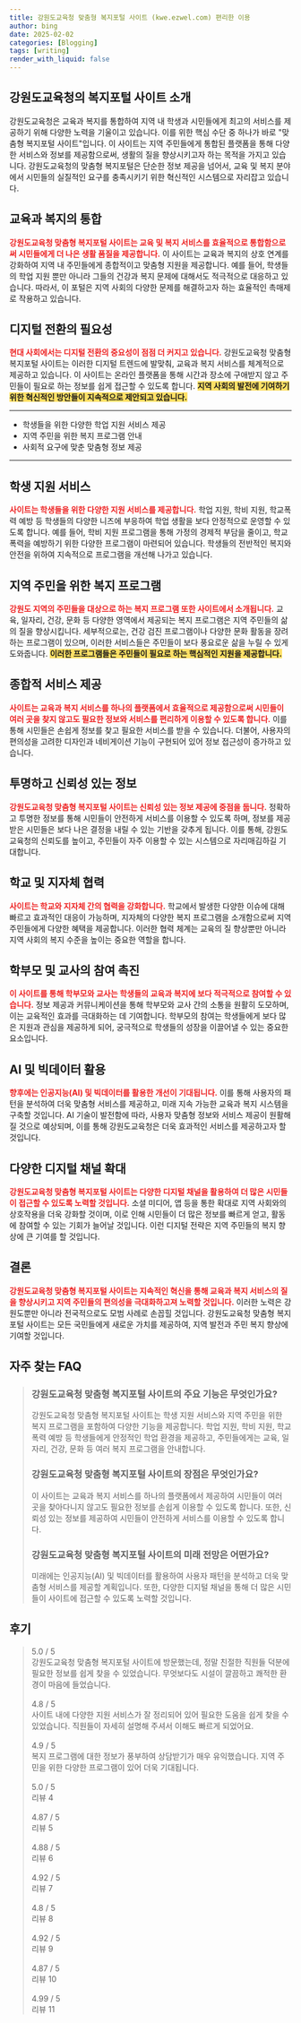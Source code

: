 ```yaml
---
title: 강원도교육청 맞춤형 복지포털 사이트 (kwe.ezwel.com) 편리한 이용
author: bing
date: 2025-02-02
categories: [Blogging]
tags: [writing]
render_with_liquid: false
---
```



<h2 id='강원도교육청의 복지포털 사이트 소개'>강원도교육청의 복지포털 사이트 소개</h2>

<p>강원도교육청은 교육과 복지를 통합하여 지역 내 학생과 시민들에게 최고의 서비스를 제공하기 위해 다양한 노력을 기울이고 있습니다. 이를 위한 핵심 수단 중 하나가 바로 "맞춤형 복지포털 사이트"입니다. 이 사이트는 지역 주민들에게 통합된 플랫폼을 통해 다양한 서비스와 정보를 제공함으로써, 생활의 질을 향상시키고자 하는 목적을 가지고 있습니다. 강원도교육청의 맞춤형 복지포털은 단순한 정보 제공을 넘어서, 교육 및 복지 분야에서 시민들의 실질적인 요구를 충족시키기 위한 혁신적인 시스템으로 자리잡고 있습니다.</p>

<h2 id='교육과 복지의 통합'>교육과 복지의 통합</h2>

<p><b><span style="color: #ee2323;">강원도교육청 맞춤형 복지포털 사이트는 교육 및 복지 서비스를 효율적으로 통합함으로써 시민들에게 더 나은 생활 품질을 제공합니다.</span></b> 이 사이트는 교육과 복지의 상호 연계를 강화하여 지역 내 주민들에게 종합적이고 맞춤형 지원을 제공합니다. 예를 들어, 학생들의 학업 지원 뿐만 아니라 그들의 건강과 복지 문제에 대해서도 적극적으로 대응하고 있습니다. 따라서, 이 포털은 지역 사회의 다양한 문제를 해결하고자 하는 효율적인 촉매제로 작용하고 있습니다.</p>

<h2 id='디지털 전환의 필요성'>디지털 전환의 필요성</h2>

<p><b><span style="color: #ee2323;">현대 사회에서는 디지털 전환의 중요성이 점점 더 커지고 있습니다.</span></b> 강원도교육청 맞춤형 복지포털 사이트는 이러한 디지털 트렌드에 발맞춰, 교육과 복지 서비스를 체계적으로 제공하고 있습니다. 이 사이트는 온라인 플랫폼을 통해 시간과 장소에 구애받지 않고 주민들이 필요로 하는 정보를 쉽게 접근할 수 있도록 합니다. <b><span style="background-color: #ffe066;">지역 사회의 발전에 기여하기 위한 혁신적인 방안들이 지속적으로 제안되고 있습니다.</span></b></p>

<hr />

<ul>
    <li>학생들을 위한 다양한 학업 지원 서비스 제공</li>
    <li>지역 주민을 위한 복지 프로그램 안내</li>
    <li>사회적 요구에 맞춘 맞춤형 정보 제공</li>
</ul>

<hr />

<h2 id='학생 지원 서비스'>학생 지원 서비스</h2>

<p><b><span style="color: #ee2323;">사이트는 학생들을 위한 다양한 지원 서비스를 제공합니다.</span></b> 학업 지원, 학비 지원, 학교폭력 예방 등 학생들의 다양한 니즈에 부응하여 학업 생활을 보다 안정적으로 운영할 수 있도록 합니다. 예를 들어, 학비 지원 프로그램을 통해 가정의 경제적 부담을 줄이고, 학교폭력을 예방하기 위한 다양한 프로그램이 마련되어 있습니다. 학생들의 전반적인 복지와 안전을 위하여 지속적으로 프로그램을 개선해 나가고 있습니다.</p>

<h2 id='지역 주민을 위한 복지 프로그램'>지역 주민을 위한 복지 프로그램</h2>

<p><b><span style="color: #ee2323;">강원도 지역의 주민들을 대상으로 하는 복지 프로그램 또한 사이트에서 소개됩니다.</span></b> 교육, 일자리, 건강, 문화 등 다양한 영역에서 제공되는 복지 프로그램은 지역 주민들의 삶의 질을 향상시킵니다. 세부적으로는, 건강 검진 프로그램이나 다양한 문화 활동을 장려하는 프로그램이 있으며, 이러한 서비스들은 주민들이 보다 풍요로운 삶을 누릴 수 있게 도와줍니다. <b><span style="background-color: #ffe066;">이러한 프로그램들은 주민들이 필요로 하는 핵심적인 지원을 제공합니다.</span></b></p>

<h2 id='종합적 서비스 제공'>종합적 서비스 제공</h2>

<p><b><span style="color: #ee2323;">사이트는 교육과 복지 서비스를 하나의 플랫폼에서 효율적으로 제공함으로써 시민들이 여러 곳을 찾지 않고도 필요한 정보와 서비스를 편리하게 이용할 수 있도록 합니다.</span></b> 이를 통해 시민들은 손쉽게 정보를 찾고 필요한 서비스를 받을 수 있습니다. 더불어, 사용자의 편의성을 고려한 디자인과 네비게이션 기능이 구현되어 있어 정보 접근성이 증가하고 있습니다.</p>

<h2 id='투명하고 신뢰성 있는 정보'>투명하고 신뢰성 있는 정보</h2>

<p><b><span style="color: #ee2323;">강원도교육청 맞춤형 복지포털 사이트는 신뢰성 있는 정보 제공에 중점을 둡니다.</span></b> 정확하고 투명한 정보를 통해 시민들이 안전하게 서비스를 이용할 수 있도록 하며, 정보를 제공받은 시민들은 보다 나은 결정을 내릴 수 있는 기반을 갖추게 됩니다. 이를 통해, 강원도 교육청의 신뢰도를 높이고, 주민들이 자주 이용할 수 있는 시스템으로 자리매김하길 기대합니다.</p>

<h2 id='학교 및 지자체 협력'>학교 및 지자체 협력</h2>

<p><b><span style="color: #ee2323;">사이트는 학교와 지자체 간의 협력을 강화합니다.</span></b> 학교에서 발생한 다양한 이슈에 대해 빠르고 효과적인 대응이 가능하며, 지자체의 다양한 복지 프로그램을 소개함으로써 지역 주민들에게 다양한 혜택을 제공합니다. 이러한 협력 체계는 교육의 질 향상뿐만 아니라 지역 사회의 복지 수준을 높이는 중요한 역할을 합니다.</p>

<h2 id='학부모 및 교사의 참여 촉진'>학부모 및 교사의 참여 촉진</h2>

<p><b><span style="color: #ee2323;">이 사이트를 통해 학부모와 교사는 학생들의 교육과 복지에 보다 적극적으로 참여할 수 있습니다.</span></b> 정보 제공과 커뮤니케이션을 통해 학부모와 교사 간의 소통을 원활히 도모하며, 이는 교육적인 효과를 극대화하는 데 기여합니다. 학부모의 참여는 학생들에게 보다 많은 지원과 관심을 제공하게 되어, 궁극적으로 학생들의 성장을 이끌어낼 수 있는 중요한 요소입니다.</p>

<h2 id='AI 및 빅데이터 활용'>AI 및 빅데이터 활용</h2>

<p><b><span style="color: #ee2323;">향후에는 인공지능(AI) 및 빅데이터를 활용한 개선이 기대됩니다.</span></b> 이를 통해 사용자의 패턴을 분석하여 더욱 맞춤형 서비스를 제공하고, 미래 지속 가능한 교육과 복지 시스템을 구축할 것입니다. AI 기술이 발전함에 따라, 사용자 맞춤형 정보와 서비스 제공이 원활해질 것으로 예상되며, 이를 통해 강원도교육청은 더욱 효과적인 서비스를 제공하고자 할 것입니다.</p>

<h2 id='다양한 디지털 채널 확대'>다양한 디지털 채널 확대</h2>

<p><b><span style="color: #ee2323;">강원도교육청 맞춤형 복지포털 사이트는 다양한 디지털 채널을 활용하여 더 많은 시민들이 접근할 수 있도록 노력할 것입니다.</span></b> 소셜 미디어, 앱 등을 통한 확대로 지역 사회와의 상호작용을 더욱 강화할 것이며, 이로 인해 시민들이 더 많은 정보를 빠르게 얻고, 활동에 참여할 수 있는 기회가 늘어날 것입니다. 이런 디지털 전략은 지역 주민들의 복지 향상에 큰 기여를 할 것입니다.</p>

<h2 id='결론'>결론</h2>

<p><b><span style="color: #ee2323;">강원도교육청 맞춤형 복지포털 사이트는 지속적인 혁신을 통해 교육과 복지 서비스의 질을 향상시키고 지역 주민들의 편의성을 극대화하고져 노력할 것입니다.</span></b> 이러한 노력은 강원도뿐만 아니라 전국적으로도 모범 사례로 손꼽힐 것입니다. 강원도교육청 맞춤형 복지포털 사이트는 모든 국민들에게 새로운 가치를 제공하여, 지역 발전과 주민 복지 향상에 기여할 것입니다.</p>


<h2 id='자주_찾는_FAQ'>자주 찾는 FAQ</h2>
<div itemscope="" itemtype="https://schema.org/FAQPage"> 
<blockquote> 
<div itemscope="" itemprop="mainEntity" itemtype="https://schema.org/Question"> 
<h3 itemprop="name">강원도교육청 맞춤형 복지포털 사이트의 주요 기능은 무엇인가요?</h3> 
<div itemscope="" itemprop="acceptedAnswer" itemtype="https://schema.org/Answer"> 
<span itemprop="text"> 
<p>강원도교육청 맞춤형 복지포털 사이트는 학생 지원 서비스와 지역 주민을 위한 복지 프로그램을 포함하여 다양한 기능을 제공합니다. 학업 지원, 학비 지원, 학교폭력 예방 등 학생들에게 안정적인 학업 환경을 제공하고, 주민들에게는 교육, 일자리, 건강, 문화 등 여러 복지 프로그램을 안내합니다.</p> 
</span> 
</div> 
</div> 
<div itemscope="" itemprop="mainEntity" itemtype="https://schema.org/Question"> 
<h3 itemprop="name">강원도교육청 맞춤형 복지포털 사이트의 장점은 무엇인가요?</h3> 
<div itemscope="" itemprop="acceptedAnswer" itemtype="https://schema.org/Answer"> 
<span itemprop="text"> 
<p>이 사이트는 교육과 복지 서비스를 하나의 플랫폼에서 제공하여 시민들이 여러 곳을 찾아다니지 않고도 필요한 정보를 손쉽게 이용할 수 있도록 합니다. 또한, 신뢰성 있는 정보를 제공하여 시민들이 안전하게 서비스를 이용할 수 있도록 합니다.</p> 
</span> 
</div> 
</div> 
<div itemscope="" itemprop="mainEntity" itemtype="https://schema.org/Question"> 
<h3 itemprop="name">강원도교육청 맞춤형 복지포털 사이트의 미래 전망은 어떤가요?</h3> 
<div itemscope="" itemprop="acceptedAnswer" itemtype="https://schema.org/Answer"> 
<span itemprop="text"> 
<p>미래에는 인공지능(AI) 및 빅데이터를 활용하여 사용자 패턴을 분석하고 더욱 맞춤형 서비스를 제공할 계획입니다. 또한, 다양한 디지털 채널을 통해 더 많은 시민들이 사이트에 접근할 수 있도록 노력할 것입니다.</p> 
</span> 
</div> 
</div> 
</blockquote> 
</div>
<h2 id='후기'>후기</h2>
<div itemscope itemtype="https://schema.org/Product">
  <blockquote>
  <div itemprop="review" itemscope itemtype="https://schema.org/Review">
      <div itemprop="reviewRating" itemscope itemtype="https://schema.org/Rating"> <span itemprop="ratingValue">5.0</span> / <span itemprop="bestRating">5</span> </div>
      <span itemprop="reviewBody">강원도교육청 맞춤형 복지포털 사이트에 방문했는데, 정말 친절한 직원들 덕분에 필요한 정보를 쉽게 찾을 수 있었습니다. 무엇보다도 시설이 깔끔하고 쾌적한 환경이 마음에 들었습니다.</span>
  </div>
  <br>
  <div itemprop="review" itemscope itemtype="https://schema.org/Review">
      <div itemprop="reviewRating" itemscope itemtype="https://schema.org/Rating"> <span itemprop="ratingValue">4.8</span> / <span itemprop="bestRating">5</span> </div>
      <span itemprop="reviewBody">사이트 내에 다양한 지원 서비스가 잘 정리되어 있어 필요한 도움을 쉽게 찾을 수 있었습니다. 직원들이 자세히 설명해 주셔서 이해도 빠르게 되었어요.</span>
  </div>
  <br>
  <div itemprop="review" itemscope itemtype="https://schema.org/Review">
      <div itemprop="reviewRating" itemscope itemtype="https://schema.org/Rating"> <span itemprop="ratingValue">4.9</span> / <span itemprop="bestRating">5</span> </div>
      <span itemprop="reviewBody">복지 프로그램에 대한 정보가 풍부하여 상담받기가 매우 유익했습니다. 지역 주민을 위한 다양한 프로그램이 있어 더욱 기대됩니다.</span>
  </div>
  <br>
  <div itemprop="review" itemscope itemtype="https://schema.org/Review">
      <div itemprop="reviewRating" itemscope itemtype="https://schema.org/Rating"> <span itemprop="ratingValue">5.0</span> / <span itemprop="bestRating">5</span> </div>
      <span itemprop="reviewBody">리뷰 4</span>
  </div>
  <br>
  <div itemprop="review" itemscope itemtype="https://schema.org/Review">
      <div itemprop="reviewRating" itemscope itemtype="https://schema.org/Rating"> <span itemprop="ratingValue">4.87</span> / <span itemprop="bestRating">5</span> </div>
      <span itemprop="reviewBody">리뷰 5</span>
  </div>
  <br>
  <div itemprop="review" itemscope itemtype="https://schema.org/Review">
      <div itemprop="reviewRating" itemscope itemtype="https://schema.org/Rating"> <span itemprop="ratingValue">4.88</span> / <span itemprop="bestRating">5</span> </div>
      <span itemprop="reviewBody">리뷰 6</span>
  </div>
  <br>
  <div itemprop="review" itemscope itemtype="https://schema.org/Review">
      <div itemprop="reviewRating" itemscope itemtype="https://schema.org/Rating"> <span itemprop="ratingValue">4.92</span> / <span itemprop="bestRating">5</span> </div>
      <span itemprop="reviewBody">리뷰 7</span>
  </div>
  <br>
  <div itemprop="review" itemscope itemtype="https://schema.org/Review">
      <div itemprop="reviewRating" itemscope itemtype="https://schema.org/Rating"> <span itemprop="ratingValue">4.8</span> / <span itemprop="bestRating">5</span> </div>
      <span itemprop="reviewBody">리뷰 8</span>
  </div>
  <br>
  <div itemprop="review" itemscope itemtype="https://schema.org/Review">
      <div itemprop="reviewRating" itemscope itemtype="https://schema.org/Rating"> <span itemprop="ratingValue">4.92</span> / <span itemprop="bestRating">5</span> </div>
      <span itemprop="reviewBody">리뷰 9</span>
  </div>
  <br>
  <div itemprop="review" itemscope itemtype="https://schema.org/Review">
      <div itemprop="reviewRating" itemscope itemtype="https://schema.org/Rating"> <span itemprop="ratingValue">4.87</span> / <span itemprop="bestRating">5</span> </div>
      <span itemprop="reviewBody">리뷰 10</span>
  </div>
  <br>
  <div itemprop="review" itemscope itemtype="https://schema.org/Review">
      <div itemprop="reviewRating" itemscope itemtype="https://schema.org/Rating"> <span itemprop="ratingValue">4.99</span> / <span itemprop="bestRating">5</span> </div>
      <span itemprop="reviewBody">리뷰 11</span>
  </div>
  </blockquote>
</div>
